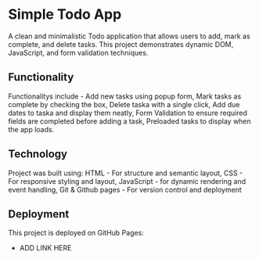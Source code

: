 # Simple Todo App

A clean and minimalistic Todo application that allows users to add, mark as complete, and delete tasks. This project demonstrates dynamic DOM, JavaScript, and form validation techniques.

## Functionality

Functionalitys include - Add new tasks using popup form, Mark tasks as complete by checking the box, Delete taska with a single click, Add due dates to taska and display them neatly, Form Validation to ensure required fields are completed before adding a task, Preloaded tasks to display when the app loads.

## Technology

Project was built using: HTML - For structure and semantic layout, CSS - For responsive styling and layout, JavaScript - for dynamic rendering and event handling, Git & Github pages - For version control and deployment

## Deployment

This project is deployed on GitHub Pages:

- ADD LINK HERE
